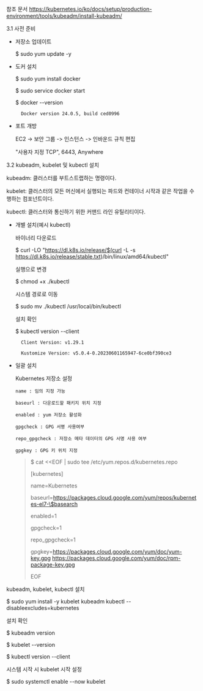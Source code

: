 참조 문서
https://kubernetes.io/ko/docs/setup/production-environment/tools/kubeadm/install-kubeadm/

3.1 사전 준비

- 저장소 업데이트

    $ sudo yum update -y
  
  
- 도커 설치

    $ sudo yum install docker
  
    $ sudo service docker start
  
    $ docker --version
  
        Docker version 24.0.5, build ced0996

- 포트 개방

    EC2 -> 보안 그룹 -> 인스턴스 -> 인바운드 규칙 편집
  
    "사용자 지정 TCP", 6443, Anywhere
  
  
3.2 kubeadm, kubelet 및 kubectl 설치
  
  kubeadm: 클러스터를 부트스트랩하는 명령이다.
  
  kubelet: 클러스터의 모든 머신에서 실행되는 파드와 컨테이너 시작과 같은 작업을 수행하는 컴포넌트이다.
  
  kubectl: 클러스터와 통신하기 위한 커맨드 라인 유틸리티이다.
  
  
- 개별 설치(예시 kubectl)

  바이너리 다운로드
  
    $ curl -LO "https://dl.k8s.io/release/$(curl -L -s https://dl.k8s.io/release/stable.txt)/bin/linux/amd64/kubectl"
  
  실행으로 변경
  
    $ chmod +x ./kubectl
  
  시스템 경로로 이동
  
    $ sudo mv ./kubectl /usr/local/bin/kubectl
  
  설치 확인
  
    $ kubectl version --client
  
        Client Version: v1.29.1
  
        Kustomize Version: v5.0.4-0.20230601165947-6ce0bf390ce3

- 일괄 설치
  
  Kubernetes 저장소 설정

      name : 임의 지정 가능
      
      baseurl : 다운로드할 패키지 위치 지정
      
      enabled : yum 저장소 활성화
      
      gpgcheck : GPG 서명 사용여부
      
      repo_gpgcheck : 저장소 메타 데이터의 GPG 서명 사용 여부
      
      gpgkey : GPG 키 위치 지정
  
    > $ cat <<EOF | sudo tee /etc/yum.repos.d/kubernetes.repo
    > 
    > [kubernetes]
    > 
    > name=Kubernetes
    > 
    > baseurl=https://packages.cloud.google.com/yum/repos/kubernetes-el7-\$basearch
    > 
    > enabled=1
    > 
    > gpgcheck=1
    > 
    > repo_gpgcheck=1
    > 
    > gpgkey=https://packages.cloud.google.com/yum/doc/yum-key.gpg https://packages.cloud.google.com/yum/doc/rpm-package-key.gpg
    > 
    > EOF
    >

kubeadm, kubelet, kubectl 설치

$ sudo yum install -y kubelet kubeadm kubectl --disableexcludes=kubernetes

설치 확인

$ kubeadm version

$ kubelet --version

$ kubectl version --client

시스템 시작 시 kubelet 시작 설정

$ sudo systemctl enable --now kubelet










